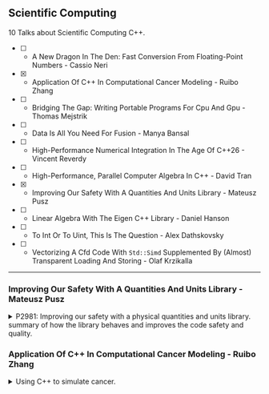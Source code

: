 <!--
// cSpell:ignore Vectorizing kmph Electronvolt Kathir Farghani Alfraganus
-->

<link rel="stylesheet" type="text/css" href="../../markdown-style.css">

## Scientific Computing

<summary>
10 Talks about Scientific Computing C++.
</summary>

- [ ] - A New Dragon In The Den: Fast Conversion From Floating-Point Numbers - Cassio Neri
- [x] - Application Of C++ In Computational Cancer Modeling - Ruibo Zhang
- [ ] - Bridging The Gap: Writing Portable Programs For Cpu And Gpu - Thomas Mejstrik
- [ ] - Data Is All You Need For Fusion - Manya Bansal
- [ ] - High-Performance Numerical Integration In The Age Of C++26 - Vincent Reverdy
- [ ] - High-Performance, Parallel Computer Algebra In C++ - David Tran
- [x] - Improving Our Safety With A Quantities And Units Library - Mateusz Pusz
- [ ] - Linear Algebra With The Eigen C++ Library - Daniel Hanson
- [ ] - To Int Or To Uint, This Is The Question - Alex Dathskovsky
- [ ] - Vectorizing A Cfd Code With `Std::Simd` Supplemented By (Almost) Transparent Loading And Storing - Olaf Krzikalla

---

### Improving Our Safety With A Quantities And Units Library - Mateusz Pusz

<details>
<summary>
P2981: Improving our safety with a physical quantities and units library. summary of how the library behaves and improves the code safety and quality.
</summary>

[Improving Our Safety With A Quantities And Units Library](https://youtu.be/pPSdmrmMdjY?si=XqQIA63B6O9eDPJn), [slides](https://github.com/CppCon/CppCon2024/blob/main/Presentations/Improving_Our_Safety_With_a_Quantities_and_Units_Library.pdf), [event](https://cppcon2024.sched.com/event/1gZed/improving-our-safety-with-a-quantities-and-units-library), [P2981 proposal](https://wg21.link/p2981), [mp-units repository](https://github.com/mpusz/mp-units).

C++ safety, communicating units between processes, making errors can lead to disasters. it's important to get this right.

> Affected Industries
>
> - Aerospace
> - Autonomous cars
> - Embedded industries
> - Manufacturing
> - Maritime industry
> - Freight transport
> - Military
> - Astronomy
> - 3D design
> - Robotics
> - Audio
> - Medical devices
> - National laboratories
> - Scientific institutions and universities
> - All kinds of navigation and charting
> - GUI frameworks
> - Finance (including HFT)

It's not enough to just invest in training, it's still up to human skill, and many of the engineers writing C++ safety critical code aren't professional programmers, they are domain experts.

the goal of the library is to generate compile time errors - easy to understand, debug, and fix.

#### Typical Production Issues

examples of potential problems from real code bases.

1. The proliferation of `double` - same type every where
2. The proliferation of magic numbers - values that only make sense to domain experts.
3. The proliferation of conversion macros - using macros, redefining the same name again and again in different ways.
4. Lack of consistency - APIs that are easy to err with.

#### MP-Units & Standardization

The C++20/23 <cpp>mp-units</cpp> library, already available in github, conan package manager and compiler explorer.

> Goals:
>
> - Compile-time safety:
>   - correct handling of physical quantities, units, and numerical values
> - Performance:
>   - as fast or even faster than working with fundamental types
>   - no runtime overhead
>   - no space size overhead
> - Great user experience:
>   - optimized for readable compilation errors and great debugging experience
>   - easy to use and flexible
> - Scope:
>   - any unit's magnitude (huge, small, floating-point)
>   - systems of quantities
>   - systems of units
>   - the affine space
>   - highly adjustable text-output formatting
>   - scalar, vector, and tensor quantities
>   - natural units systems

#### A Taste Of Quantities And Units Library

moving from a manual implementation to using the library. using types with defined behaviors.

```cpp
// before
constexpr auto M_PER_KM = 1000.;
constexpr auto CM_PER_MI = 2.54 * 12. * 5280;
constexpr auto M_PER_MI = CM_PER_MI / 100.;
constexpr auto S_PER_H = 3600.;
constexpr auto MPS_PER_KMPH = M_PER_KM / S_PER_H;
constexpr auto MPS_PER_MPH = M_PER_MI / S_PER_H;

const double distance_m = 30.;
const double speed_mph = 25.;
const double speed_mps = speed_mph * MPS_PER_MPH;
const double time_to_goal_s = distance_m / speed_mps;
std::println("TTG: {:.6} s", time_to_goal_s);

// after
const quantity distance = 30. * m;
const quantity speed = 25. * mi / h;
const quantity time_to_goal = (distance / speed).in(s);
std::println("TTG: {::N[.6]}", time_to_goal_s);
```

if we try to multiply the distance and speed instead of dividing them, we would get an error. with the library, rather than denoting the unit (seconds, meters, kilometers per hour) in the names of the parameters, they are encoded into the type, which eliminates bugs.

```cpp
// before
double time_to_goal_s(double distance_m, double speed_kmph)
{
  return distance_m / (speed_kmph * MPS_PER_KMPH);
}

// after
quantity<s> time_to_goal(quantity<m> distance quantity<km/h> speed)
{
  return distance / speed;
}
```

if we pass the wrong variable (distance in km), then we get an error. we also cant mix up the argument order. it's much harder to ship bad code, since we get compile time checks through the type system.\
if we look at the compiled assembly code, it's basically the same.\
if we to have the input or output at different units, we can use generic programming and <cpp>concepts</cpp>.

```cpp
QuantityOf<isq::time> auto time_to_goal (QuantityOf<isq::length> auto distance, QuantityOf<isq::speed> auto speed)
{
  return distance / speed;
}

const quantity distance_to_turn = 400. * ft;
const quantity car_speed = 40. * mi / h;
const quantity ttg = time_to_goal(distance_to_turn, car_speed);
std::println("Turn right after {::N[.1]}", ttg.in(s));
```

we can add together values (minutes and seconds, distances) without manually scaling them.

#### Safety Features

safe unit conversions. magnitudes are known at compile time.\
<cpp>std::chrono</cpp> is still missing some units that are defined in the standard, which are either too large or too small to define with 64 bits. such as "electronvolt" ($1 _eV = 1.602176634 \times 10^{-19}J$) or Dalton ($1 Da = 1.660539040(20) \times 10^{-27} Kg$) or some units that require conversions with irrational numbers.\
we can define our own prefixes, and apply them for multiple units (kilogram, kilometer, etc...) since they can collide with either namespaces, they need to be opt-in into. there are also definitions to non-standard units (yards, miles, etc...).

Preventing truncation of data.

> Conversion of a quantity with the integral representation type to one with a unit of a lower resolution is truncating.

by default, we define things as integral, and we don't allow  truncating them down.  if we want quantities with fractions, we must define them as floating points, at our own risk.

```cpp
quantity q1 = 5 * m; 
std::cout << q1.in(km) << '\n'; // Compile-time error
quantity<si::kilo<si::metre>, int> q2 = q1; // Compile-time error

quantity q1f = 5. * m; // source quantity uses 'double' as a representation type
std::cout << q1f.in(km) << '\n';
quantity<si::kilo<si::metre>> q2f = q1f;
```

#### Tracing Columbus Route To The Bahamas

the story of Columbus and repressing it in code, going over the things he knew and what sort of units he used. Columbus used roman units, but relied on calculation made with persian units, leading to differences in what the length of a mile is.

```cpp
// length of degree of latitude estimation by medieval Persian geographer
// Abu al Abbas Ahmad ibn Muhammad ibn Kathir al-Farghani (a.k.a. Alfraganus)
// (degree of longitude at the equator should be roughly equivalent)
template<UnitOf<isq::length> auto Mile>
struct estimated_degree final : named_unit<"deg", mag_ratio<5667, 100> * Mile> {};

// roman units
inline constexpr struct roman_foot final : named_unit<"ft_r", mag<296> * si::milli<si::metre>> {} roman_foot;
inline constexpr struct roman_pace final : named_unit<"pace_r", mag<5> * roman_foot> {} roman_pace;
inline constexpr struct roman_mile final : named_unit<"mi_r", mag<1000> * roman_pace> {} roman_mile;

// used in Persia
// extended the Roman mile to fit an astronomical approximation of 1 minute of an arc of latitude
inline constexpr struct arabic_mile final : named_unit<"mi_a", mag<2163> * si::metre> {} arabic_mile;

// 1 minute of arc along the Earth's equator
inline constexpr struct geographical_mile final : named_unit<"mi_g", mag_ratio<18'553, 10> * si::metre> {} geographical_mile;

inline constexpr auto Columbus_degree = estimated_degree<roman_mile>{};
inline constexpr auto Alfraganus_degree = estimated_degree<arabic_mile>{};
inline constexpr struct equator_degree final : named_unit<"deg", mag<60> * geographical_mile> {} equator_degree;

template<Quantity Q1, Quantity Q2>
  requires std::invocable<std::minus<>, Q1, Q2>
quantity<percent> error(const Q1& approximate, const Q2& exact)
{
  return abs(approximate - exact) / exact;
}

std::cout << "Roman mile: " << (1. * roman_mile).in(si::metre) << "\n";
std::cout << "Arabic mile: " << (1. * arabic_mile).in(si::metre) << "\n";
std::cout << "Mile error: " << error(1. * roman_mile, 1. * arabic_mile) << "\n";

const quantity Columbus_equator_length = 360. * Columbus_degree;
const quantity Alfraganus_equator_length = 360. * Alfraganus_degree;
const quantity equator_length = 360. * equator_degree;

std::cout << "Columbus equator length: " << Columbus_equator_length.in(nmi) << "\n";
std::cout << "Alfraganus equator length: " << Alfraganus_equator_length.in(nmi) << "\n";
std::cout << "Equator length: " << equator_length.in(nmi) << "\n";
std::cout << "Equator error: " << error(Columbus_equator_length, equator_length) << "\n";

const quantity Columbus_distance = 68. * Columbus_degree;
const quantity Tenerife_Bahamas_distance = 5'982. * km;
const quantity Tenerife_Japan_distance = 10'600. * nmi;

std::cout << "Columbus distance: " << Columbus_distance.in(nmi) << "\n";
std::cout << "Tenerife-Japan distance: " << Tenerife_Japan_distance.in(nmi) << "\n";
std::cout << "Distance error: " << error(Columbus_distance, Tenerife_Japan_distance) << "\n";
std::cout << "Tenerife-Bahamas distance: " << Tenerife_Bahamas_distance.in(nmi) << "\n";
```

> Thanks to the usage of quantities and units library a developer has to focus only on a program logic and does not have to carefully verify every unit conversion and quantity arithmetics.

#### More Issues

> Implementing a physical quantities and units library is much
harder than it may initially appear.

explicit constructors, everywhere, always provide the unit and the value. interacting with legacy code that still use primitives. requiring more than one dimension for a quantity. length is one thing, but height, width, distance and wavelengths aren't the same thing, even if they are all measured with the same units. our type system must be able to tell them apart and prevent confusion. this is achieved by defining <cpp>quantity_spec</cpp> following the ISO defintions. we can be as safe as we wish, depending on how exact we want to be.

type quantities

> `res = 1 * Hz + 1 * Bq + 1 * Bd;`
>
> - Hz (hertz) - unit of frequency
> - Bq (becquerel) - unit of activity
> - Bd (baud) - unit of modulation rate

running the calculation in different languages:

```cpp
// boost
using namespace boost::units::si;
std::cout << 1 * hertz + 1 * becquerel << '\n'; // 2 Hz
std::cout << 1 * becquerel + 1 * hertz << '\n'; // 2 Hz

// other units library
using namespace units::literals;
std::cout << 1_Hz + 1_Bq << '\n'; // 2 s^-1
```

with python

```python
print(1 * ureg.hertz + 1 * ureg.becquerel + 1 * ureg.baud) # 3.0 hertz
print(1 * ureg.becquerel + 1 * ureg.hertz + 1 * ureg.baud) # 3.0 becquerel
```

and with java - we get a compilation error.

```java
System.out.println(Quantities.getQuantity(1, Units.HERTZ)
  .add(Quantities.getQuantity(1, Units.BECQUEREL)));
```

even though they all a qualities of similar thing (dimension $T^{-1}$), they aren't comparable since they don't belong to the same domain, and shouldn't be mixed. in the <cpp>mp-units</cpp> library, their is a hierarchy tree for quantities that belong to the same kind: the <cpp>kind_of\<QS></cpp> modifier. so even though hertz and becquerel are both the same dimension, they aren't te same kind (frequency vs activity).

```cpp
static_assert(get_kind(isq::width) == get_kind(isq::height));
static_assert(get_kind(isq::width) == kind_of<isq::length>);
static_assert(implicitly_convertible(kind_of<isq::length>, isq::width));

namespace mp_units::si {
  // base quantities
  inline constexpr struct second final : named_unit<"s", kind_of<isq::time>> {} second;
  inline constexpr struct metre final : named_unit<"m", kind_of<isq::length>> {} metre;
  inline constexpr struct gram final : named_unit<"g", kind_of<isq::mass>> {} gram;
  inline constexpr auto kilogram = kilo<gram>;
  inline constexpr struct ampere final : named_unit<"A", kind_of<isq::electric_current>> {} ampere;
  inline constexpr struct kelvin final : named_unit<"K", kind_of<isq::thermodynamic_temperature>> {} kelvin;
  inline constexpr struct mole final : named_unit<"mol", kind_of<isq::amount_of_substance>> {} mole;
  inline constexpr struct candela final : named_unit<"cd", kind_of<isq::luminous_intensity>> {} candela;

  // derived quantities
  inline constexpr struct radian final : named_unit<"rad", metre / metre, kind_of<isq::angular_measure>> {} radian;
  inline constexpr struct steradian final : named_unit<"sr", square(metre) / square(metre), kind_of<isq::solid_angular_measure>> {} steradian;
  inline constexpr struct hertz final : named_unit<"Hz", inverse(second), kind_of<isq::frequency>> {} hertz;
  inline constexpr struct becquerel final : named_unit<"Bq", inverse(second), kind_of<isq::activity>> {} becquerel;
  inline constexpr struct newton final : named_unit<"N", kilogram * metre / square(second)> {} newton;
  inline constexpr struct pascal final : named_unit<"Pa", newton / square(metre)> {} pascal;
  inline constexpr struct joule final : named_unit<"J", newton * metre> {} joule;
  inline constexpr struct watt final : named_unit<"W", joule / second> {} watt;
  inline constexpr struct coulomb final : named_unit<"C", ampere * second> {} coulomb;
}
```

so we can get the same compile time error as we saw in the java code, we can't do operations on types where it doesn't make sense.\
the library also has affine spaces: a point (position) and displacement vector (difference between two points). the affine space limits the allowed operations.
</details>

### Application Of C++ In Computational Cancer Modeling - Ruibo Zhang

<details>
<summary>
Using C++ to simulate cancer.
</summary>

[Application Of C++ In Computational Cancer Modeling](https://youtu.be/_SDySGM_gJ8?si=shtZkbvwMDKjpTyZ), [slides](https://github.com/CppCon/CppCon2024/blob/main/Presentations/Application_Of_Computational_Cancer_Modeling.pdf), [event](https://cppcon2024.sched.com/event/1gZiB/application-of-c-in-computational-cancer-modeling).

> Main Topic: use C++ to simulate the process of cancer initiation
>
> - The mathematical model and simulation study
>   - Generate a single tumor (A single step of evolution)
>   - Generate multiple tumors (Tasked Based Concurrency)
>   - Obtain statistical properties of the tumors (Parallel STL algorithms)
> - Eigen (Array Class)
>   - <cpp>Eigen</cpp> is a C++ template library for linear algebra: matrices, vectors, numerical solvers, and related algorithms.
> - Modern C++:
>   - <cpp>random</cpp>: Pseudo-random number generation
>   - <cpp>future</cpp>: Task-Based Concurrency
>   - <cpp>numeric</cpp>: Parallel versions of certain STL algorithms

defining cancer, uncontrolled division of abnormal ells, we want a mathematical model to understand the evolution of cancer and predict the widnow of opportunity for screening. we define our model as having cells of different types, a cell can either alter it's type or divide into two cells of the same type. this constitutes a markov chain. the event happens on a random schedule - mutation rate and growth rate.

```cpp
#include <random>
std::mt19937_64 rnd_generator;
std::exponential_distribution<> exp{rate};
double time = exp(rnd_generator);
```

the inputs to our model are the starting population, the rates and the possible changes, the output is the disribution of cells at different timepoints. we use a dynamic two-dimension array from the <cpp>eigen</cpp> library, and we have a transition matrix between cell states.

more code examples, doing matrix stuff, column-wise operations and so on. then doing thing in parallel using <cpp>std::future</cpp> and launching the simulation in another thread.

</details>

